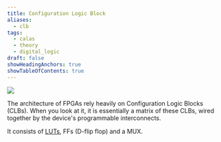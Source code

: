 ```yaml
---
title: Configuration Logic Block
aliases:
  - clb
tags:
  - calas
  - theory
  - digital_logic
draft: false
showHeadingAnchors: true
showTableOfContents: true
---
```

![](/images/The-Structure-of-CLB%201.png)

The architecture of FPGAs rely heavily on Configuration Logic Blocks (CLBs). When you look at it, it is essentially a matrix of these CLBs, wired together by the device's programmable interconnects.

It consists of [LUTs](/posts/luts/), FFs (D-flip flop) and a MUX. 

